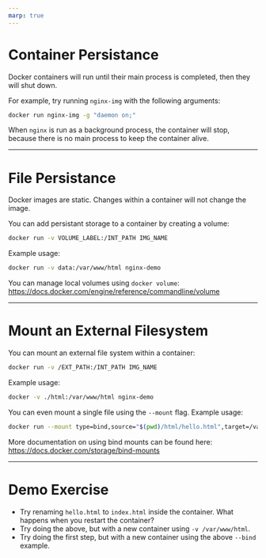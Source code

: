 ```yaml
---
marp: true
---
```


# Container Persistance

Docker containers will run until their main process is completed, then they will shut down.

For example, try running `nginx-img` with the following arguments:

```bash
docker run nginx-img -g "daemon on;"
```

When `nginx` is run as a background process, the container will stop, because there is no main process to keep the container alive.

---

# File Persistance

Docker images are static. Changes within a container will not change the image.

You can add persistant storage to a container by creating a volume:

```bash
docker run -v VOLUME_LABEL:/INT_PATH IMG_NAME
```

Example usage:

```bash
docker run -v data:/var/www/html nginx-demo
```

You can manage local volumes using `docker volume`:
https://docs.docker.com/engine/reference/commandline/volume

---

# Mount an External Filesystem

You can mount an external file system within a container:

```bash
docker run -v /EXT_PATH:/INT_PATH IMG_NAME
```

Example usage:

```bash
docker -v ./html:/var/www/html nginx-demo
```

You can even mount a single file using the `--mount` flag. Example usage:
```bash
docker run --mount type=bind,source="$(pwd)/html/hello.html",target=/var/www/html/index.html nginx-demo
```

More documentation on using bind mounts can be found here:
https://docs.docker.com/storage/bind-mounts

---

# Demo Exercise

* Try renaming `hello.html` to `index.html` inside the container.
  What happens when you restart the container?
* Try doing the above, but with a new container using `-v /var/www/html`.
* Try doing the first step, but with a new container using the above `--bind` example.

